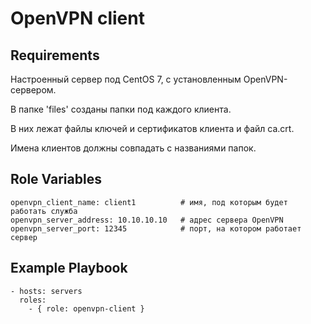 OpenVPN client
=========

Requirements
------------

Настроенный сервер под CentOS 7, с установленным OpenVPN-сервером.

В папке 'files' созданы папки под каждого клиента.

В них лежат файлы ключей и сертификатов клиента и файл ca.crt.

Имена клиентов должны совпадать с названиями папок.


Role Variables
--------------
```
openvpn_client_name: client1          # имя, под которым будет работать служба
openvpn_server_address: 10.10.10.10   # адрес сервера OpenVPN
openvpn_server_port: 12345            # порт, на котором работает сервер
```
Example Playbook
----------------
```
- hosts: servers
  roles:
    - { role: openvpn-client }
```
